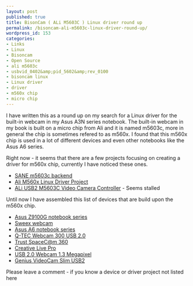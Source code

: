 ```yaml
---
layout: post
published: true
title: BisonCam ( ALi M5603C ) Linux driver round up
permalink: /bisoncam-ali-m5603c-linux-driver-round-up/
wordpress_id: 153
categories:
- Links
- Linux
- Bisoncam
- Open Source
- ali m5603c
- usbvid_0402&amp;pid_5602&amp;rev_0100
- bisoncam linux
- Linux driver
- driver
- m560x chip
- micro chip
---
```




I have written this as a round up on my search for a Linux driver for the built-in webcam in my Asus A3N series notebook. The built-in webcam in my book is built on a micro chip from Ali and it is named m5603c, more in general the chip is sometimes refered to as m560x. I found that this m560x chip is used in a lot of different devices and even other notebooks like the Asus A6 series.

Right now - it seems that there are a few projects focusing on creating a driver for m560x chip, currently I have noticed these ones.

<ul>
	<li><a href="http://gkall.hobby.nl/">SANE m5603c backend</a></li>
	<li><a href="http://sourceforge.net/projects/m560x-driver/">Ali M560x Linux Driver Project</a></li>
	<li><a href="http://www.linux-projects.org/modules/news/">ALi USB2 M5603C Video Camera Controller</a> - Seems stalled</li> 
</ul>



Until now I have assembled this list of devices that are build upon the m560x chip.
<ul>
	<li><a href="http://www.asus.com/PageError/">Asus Z9100G notebook series</a></li>
	<li><a href="http://www.sweex.com/en/page-not-found/">Sweex webcam</a></li>
	<li><a href="http://www.asus.com/PageError/">Asus A6 notebook series</a></li>
	<li><a href="http://www.qtec.info/indexw.html">Q-TEC Webcam 300 USB 2.0</a></li>
	<li><a href="http://www.trust.com/products/product.aspx?artnr=13959">Trust SpaceC@m 360</a></li>
	<li><a href="http://www.creative.com/language.asp?regionid=3&amp;countryid=352&amp;sDestURL=/products/product.asp%3Fcategory=218%26subcategory=219%26product=10450">Creative Live Pro</a></li>
	<li><a href="http://ww38.sweexeurope.com/product.asp?pid=280">USB 2.0 Webcam 1.3 Megapixel</a></li>
	<li><a href="http://www.genius-europe.com/">Genius VideoCam Slim USB2</a></li>
	</ul>

Please leave a comment - if you know a device or driver project not listed here




